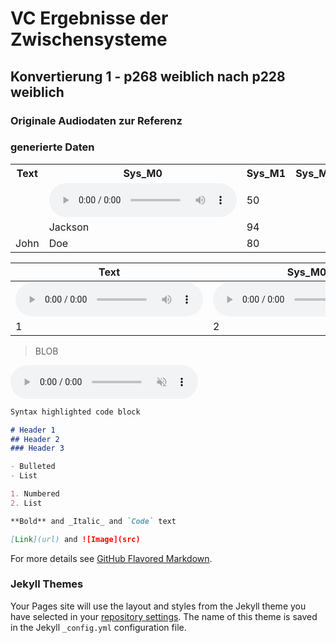 # VC Ergebnisse der Zwischensysteme

## Konvertierung 1 - p268 weiblich nach p228 weiblich

### Originale Audiodaten zur Referenz

### generierte Daten

<table style="width:100%">
  <tr>
    <th>Text</th>
    <th>Sys_M0</th> 
    <th>Sys_M1</th>
    <th>Sys_M2</th>
    <th>Sys_P0</th>
    <th>Sys_P1</th>
    <th>Sys_P2</th>
  </tr>
  <tr>
    <td></td>
    <td><audio controls><source src="./data/audio/sysm0/p268_p228/p268_p228_005_gen.wav" type="audio/wav">Your browser does not support the audio element.</audio> </td>
    <td>50</td>
  </tr>
  <tr>
    <td></td>
    <td>Jackson</td>
    <td>94</td>
  </tr>
  <tr>
    <td>John</td>
    <td>Doe</td>
    <td>80</td>
  </tr>
</table>


Text | Sys_M0 | Sys_M1 | Sys_M2 | Sys_P0 | Sys_P1 | Sys_P2
--- | --- | --- | --- | --- | --- | ---
 | <audio controls><source src="./data/audio/sysm0/p268_p228/p268_p228_005_gen.wav" type="audio/wav">Your browser does not support the audio element.</audio> | <audio controls><source src="./data/audio/sysm0/p268_p228/p268_p228_005_gen.wav" type="audio/wav">Your browser does not support the audio element.</audio> | <audio controls><source src="./data/audio/sysm0/p268_p228/p268_p228_005_gen.wav" type="audio/wav">Your browser does not support the audio element.</audio>
1 | 2 | 3

<audio src="https://github.com/AntonBuzik/evaluation_thesis/blob/gh-pages/data/audio/sysm0/p268_p228/p268_p228_005_gen.wav" class="my-audio-css" data-collapse>
Your browser does not support playing HTML5 audio.
You can <a href="https://github.com/AntonBuzik/evaluation_thesis/blob/gh-pages/data/audio/sysm0/p268_p228/p268_p228_005_gen.wav" download>download the file</a> instead.
</audio>

>BLOB
 <audio controls autoplay muted>
  <source src="https://github.com/AntonBuzik/evaluation_thesis/blob/gh-pages/data/audio/sysm0/p268_p228/p268_p228_005_gen.wav" type="audio/wav">
Your browser does not support the audio element.
</audio> 
 

```markdown
Syntax highlighted code block

# Header 1
## Header 2
### Header 3

- Bulleted
- List

1. Numbered
2. List

**Bold** and _Italic_ and `Code` text

[Link](url) and ![Image](src)
```

For more details see [GitHub Flavored Markdown](https://guides.github.com/features/mastering-markdown/).

### Jekyll Themes

Your Pages site will use the layout and styles from the Jekyll theme you have selected in your [repository settings](https://github.com/AntonBuzik/evaluation_thesis/settings/pages). The name of this theme is saved in the Jekyll `_config.yml` configuration file.
